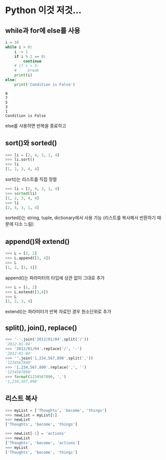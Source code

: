# Python 이것 저것...

## while과 for에 else를 사용
```python
i = 10
while i > 0:
    i -= 1
    if i % 2 == 0:
        continue
    # if i > 5:
    #     break
    print(i)
else:
    print('Condition is False')
```

```
9
7
5
3
1
Condition is False
```
else를 사용하면 반복을 종료하고 

## sort()와 sorted()
```python
>>> li = [2, 4, 3, 1, 4]
>>> li.sort()
>>> li
[1, 2, 3, 4, 4]
```
sort()는 리스트를 직접 정렬

```python
>>> li = [2, 4, 3, 1, 4]
>>> sorted(li)
[1, 2, 3, 4, 4]
>>> li
[2, 4, 3, 1, 4]
```
sorted()는 string, tuple, dictionary에서 사용 가능 (리스트를 복사해서 반환하기 때문에 다소 느림)

## append()와 extend()
```python
>>> L = [1, 2]
>>> L.append([3, 4])
>>> L
[1, 2, [3, 4]]
```
append()는 파라미터의 타입에 상관 없이 그대로 추가

```python
>>> L = [1, 2]
>>> L.extend([3,4])
>>> L
[1, 2, 3, 4]
```
extend()는 파라미터가 반복 자료인 경우 원소단위로 추가

## split(), join(), replace()
```python
>>> '-'.join('2012/01/04'.split('/'))
'2012-01-04'
>>> '2012/01/04'.replace('/', '-')
'2012-01-04'
>>> ''.join('1,234,567,890'.split(','))
'1234567890'
>>> '1,234,567,890'.replace(',', '')
'1234567890'
>>> format(1234567890, ',')
'1,234,567,890'
```

## 리스트 복사
```python
>>> myList = ['Thoughts', 'become', 'things']
>>> newList = myList[:]
>>> newList
['Thoughts', 'become', 'things']

>>> newList[-1] = 'actions'
>>> newList
['Thoughts', 'become', 'actions']
>>> myList
['Thoughts', 'become', 'things']
```
